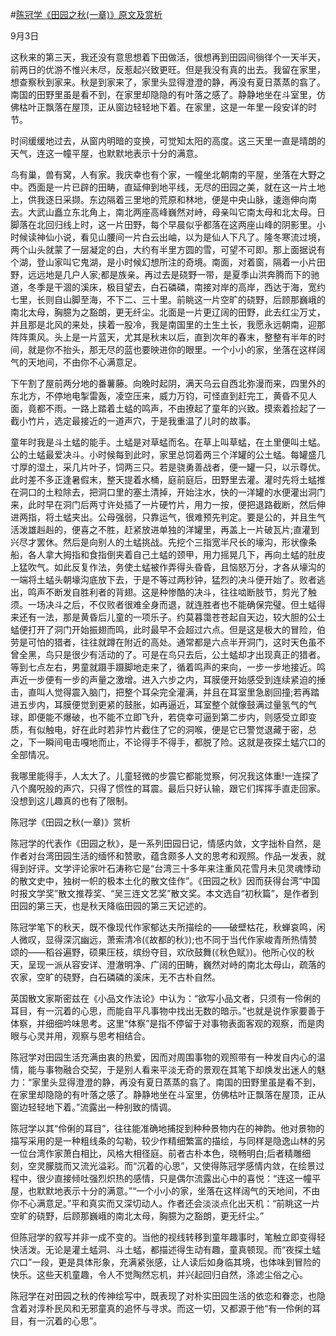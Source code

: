 #[陈冠学《田园之秋(一章)》原文及赏析](https://www.vrrw.net/wx/8726.html)

9月3日

这秋来的第三天，我还没有意思想着下田做活，很想再到田园间徜徉个一天半天，前两日的优游不惟兴未尽，反惹起兴致更旺。但是我没有真的出去。我留在家里，想查察秋到家来。秋是到家来了，家里头显得澄澄的静，再没有夏日蒸蒸的翕了。南国的田野里虽是看不到，在家里却隐隐的有叶落之感了。静静地坐在斗室里，仿佛枯叶正飘落在屋顶，正从窗边轻轻地下着。在家里，这是一年里一段安详的时节。

时间缓缓地过去，从窗内明暗的变换，可觉知太阳的高度。这三天里一直是晴朗的天气，连这一幢平屋，也默默地表示十分的满意。



鸟有巢，兽有窝，人有家。我庆幸也有个家，一幢坐北朝南的平屋，坐落在大野之中。西面是一片已辟的田畴，直延伸到地平线，无尽的田园之美，就在这一片土地上，供我逐日采撷。东边隔着三里地的荒原和林地，便是中央山脉，逶迤伸向南去。大武山矗立东北角上，南北两座高峰巍然对峙，母亲叫它南太母和北太母。日脚落在北回归线上时，这一片田野，每个早晨似乎都落在这两座山峰的阴影里。小时候读神仙小说，看见山腰间一片白云出岫，以为是仙人下凡了。隆冬寒流过境，两个山头就蒙了一层凝定的白，大约有半里方圆的雪，可望不可即。那上面据说有个湖，登山家叫它鬼湖，是小时候幻想所注的奇境。南面，对着窗，隔着一小片田野，远远地是几户人家;都是族亲。再过去是硗野一带，是夏季山洪奔腾而下的驰道，冬季是干涸的溪床，极目望去，白石磷磷，南接对岸的高岸，西达于海，宽约七里，长则自山脚至海，不下二、三十里。前眺这一片空旷的硗野，后顾那巍峨的南北太母，胸臆为之豁朗，更无纤尘。北面是一片更辽阔的田野，此去红尘万丈，并且那是北风的来处，挟着一股冷，我是南国里的土生土长，我愿永远朝南，迎那阵阵熏风。头上是一片蓝天，尤其是秋末以后，直到次年的春末，整整有半年的时间，就是你不抬头，那无尽的蓝也要映进你的眼里。一个小小的家，坐落在这样阔气的天地间，不由你不心满意足。

下午割了屋前两分地的番薯藤。向晚时起阴，满天乌云自西北弥漫而来，四里外的东北方，不停地电掣雷轰，凌空压来，威力万钧，可怪直到赶完工，黄昏不见人面，竟都不雨。一路上踏着土蜢的鸣声，不由撩起了童年的兴致。摸索着捡起了一截小竹片，选定最接近的一道声穴，于是我重温了儿时的故事。

童年时我是斗土蜢的能手。土蜢是对草蜢而名。在草上叫草蜢，在土里便叫土蜢。公的土蜢最爱决斗。小时候每到此时，家里总饲着两三个洋罐的公土蜢。每罐盛几寸厚的湿土，采几片叶子，饲两三只。若是骁勇善战者，便一罐一只，以示尊优。此时差不多正逢暑假末，整天提着水桶，庭前庭后，田野里去灌。灌时先将土蜢推在洞口的土粒除去，把洞口里的塞土清掉，开始注水，快的一洋罐的水便灌出洞门来，此时早在洞门后两寸许处插了一片硬竹片，用力一按，便把退路截断，然后伸进两指，将土蜢夹出。公母强弱，只靠运气，很难预先判定。要是公的，并且生气活泼雄赳赳的，便喜之不胜，赶紧放进单独的洋罐里，再盖上一片破瓦片;直灌到兴尽才罢休。然后是向别人的土蜢挑战。先挖个三指宽半尺长的壕沟，形状像条船，各人拿大拇指和食指倒夹着自己土蜢的颈甲，用力摇晃几下，再向土蜢的肚皮上猛吹气。如此反复作法，务使土蜢被作弄得头昏昏，且恼怒万分，才各从壕沟的一端将土蜢头朝壕沟底放下去，于是不等过两秒钟，猛烈的决斗便开始了。败者逃出，鸣声不断发自胜利者的背翅。这是种惨酷的决斗，往往啮断肢节，剪光了触须。一场决斗之后，不仅败者很难全身而退，就连胜者也不能确保完璧。但土蜢得来还有一法，那是黄昏后儿童的一项乐子。约莫暮霭苍苍起自天边，较大胆的公土蜢便打开了洞门开始振翅而鸣，此时最早不会超过六点。但是这是极大的冒险，伯劳是可怕的猎者，往往就蹲在附近的高处。通常都是六点半开洞门，这时天色虽不曾全黑，鸟只是很少有活动的了。可是在鸟只去后，公土蜢却才出现真正的猎者。等到七点左右，男童就蹑手蹑脚地走来了，循着鸣声的来向，一步一步地接近。鸣声近一步便有一步的声量之激增。进入六步之内，耳膜便开始感受到连续紧迫的捶击，直叫人觉得震入脑门，把整个耳朵完全灌满，并且在耳室里急剧回撞;若再踏进五步内，耳膜便觉到更紧的鼓胀，如再逼近，耳室整个就像鼓满过量氢气的气球，即便能不爆破，也不能不立即飞升，若侥幸可逼到第二步内，则感受立即变质，有似触电，好在此时若非竹片截住了它的洞喉，便是它已警觉退藏于密，总之，下一瞬间电击嘎地而止，不论得手不得手，都脱了险。这就是夜探土蜢穴口的全部情况。

我哪里能得手，人太大了。儿童轻微的步震它都能觉察，何况我这体重!一连探了八个魔呪般的声穴，只得了惯性的耳震。最后只好认输，跟它们挥挥手直走回家。没想到这儿趣真的也有了限制。

陈冠学《田园之秋(一章)》赏析

陈冠学的代表作《田园之秋》，是一系列田园日记，情感内敛，文字拙朴自然，是作者对台湾田园生活的缅怀和赞歌，蕴含颇多人文的思考和观照。作品一发表，就得到好评。文学评论家叶石涛称它是“台湾三十多年来注重风花雪月未见灵魂悸动的散文史中，独树一帜的极本土化的散文佳作”。《田园之秋》因而获得台湾“中国时报文学奖”散文推荐奖、“吴三连文艺奖”散文奖。本文选自“初秋篇”，是作者到田园的第三天，也是秋天降临田园的第三天记述的。

陈冠学笔下的秋天，既不像现代作家郁达夫所描绘的——破壁枯花，秋蝉哀鸣，闲人微叹，显得深沉幽远，萧索清冷(《故都的秋》);也不同于当代作家峻青所热情赞颂的——稻谷遍野，硕果压枝，缤纷夺目，欢欣鼓舞(《秋色赋》)。他所心仪的秋天，呈现一派从容安详、澄澈明净、广阔的田畴，巍然对峙的南北太母山，疏落的农家，空旷的硗野，白石磷磷的溪床，无不古朴自然。

英国散文家斯密兹在《小品文作法论》中认为：“欲写小品文者，只须有一伶俐的耳目，有一沉着的心思，而能自平凡事物中找出无数的暗示。”也就是说作家要善于体察，并细细吟味思考。这里“体察”是指不停留于对事物表面客观的观察，而是肉眼与心灵并用，观察与思考相结合。

陈冠学对田园生活充满由衷的热爱，因而对周围事物的观照带有一种发自内心的温情，能与事物融合交契，于是别人看来平淡无奇的景观在其笔下却焕发出迷人的魅力：“家里头显得澄澄的静，再没有夏日蒸蒸的翕了。南国的田野里虽是看不到，在家里却隐隐的有叶落之感了。静静地坐在斗室里，仿佛枯叶正飘落在屋顶，正从窗边轻轻地下着。”流露出一种别致的情调。

陈冠学以其“伶俐的耳目”，往往能准确地捕捉到种种景物内在的神韵。他对景物的描写采用的是一种粗线条的勾勒，较少作精细繁富的描绘，与同样是隐逸山林的另一位台湾作家萧白相比，风格大相径庭。前者古朴本色，晓畅明白;后者精雕细刻，空灵朦胧而又流光溢彩。而“沉着的心思”，又使得陈冠学感情内敛，在绘景过程中，很少直接倾吐强烈炽热的感情，只是偶尔流露出心中的喜悦：“连这一幢平屋，也默默地表示十分的满意。”“一个小小的家，坐落在这样阔气的天地间，不由你不心满意足。”平和真实而又深切动人。作者还会淡淡点化出天机：“前眺这一片空旷的硗野，后顾那巍峨的南北太母，胸臆为之豁朗，更无纤尘。”

但陈冠学的叙写并非一成不变的。当他的视线转移到童年趣事时，笔触立即变得轻快活泼。无论是灌土蜢洞、斗土蜢，都描述得生动有趣，童真顿现。而“夜探土蜢穴口”一段，更是具体形象，充满紧张感，让人读后如身临其境，也体味到冒险的快乐。这些天机童趣，令人不觉陶然忘机，并兴起回归自然，涤滤尘俗之心。

陈冠学在对田园之秋的传神绘写中，既表现了对朴实田园生活的依恋和眷恋，也隐含着对淳朴民风和无邪童真的追怀与寻求。而这一切，又都源于他“有一伶俐的耳目，有一沉着的心思”。

